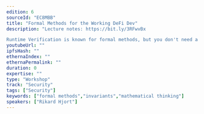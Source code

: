 ```yaml
---
edition: 6
sourceId: "EC8MBB"
title: "Formal Methods for the Working DeFi Dev"
description: "Lecture notes: https://bit.ly/3RFwvBx

Runtime Verification is known for formal methods, but you don't need a PhD to make your code better by thinking like a prover. Here we want to show you how you as a developer or auditor can apply fairly simple mathematical thinking to make your code more robust and your security work simpler. By thinking “invariants first” you can get stronger tests, better docs, and reduce the risk of introducing bugs in your future coding."
youtubeUrl: ""
ipfsHash: ""
ethernaIndex: ""
ethernaPermalink: ""
duration: 0
expertise: ""
type: "Workshop"
track: "Security"
tags: ["Security"]
keywords: ["formal methods","invariants","mathematical thinking"]
speakers: ["Rikard Hjort"]
---
```

